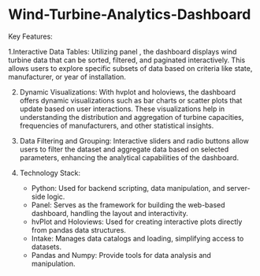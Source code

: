 # Wind-Turbine-Analytics-Dashboard

Key Features:

1.Interactive Data Tables: Utilizing panel , the dashboard displays wind turbine data that can be sorted, filtered, and paginated interactively. This allows users to explore specific subsets of data based on criteria like state, manufacturer, or year of installation.

2. Dynamic Visualizations: With hvplot and holoviews, the dashboard offers dynamic visualizations such as bar charts or scatter plots that update based on user interactions. These visualizations help in understanding the distribution and aggregation of turbine capacities, frequencies of manufacturers, and other statistical insights.

3. Data Filtering and Grouping: Interactive sliders and radio buttons allow users to filter the dataset and aggregate data based on selected parameters, enhancing the analytical capabilities of the dashboard.

4. Technology Stack:
    - Python: Used for backend scripting, data manipulation, and server-side logic.
    - Panel: Serves as the framework for building the web-based dashboard, handling the layout and interactivity.
    - hvPlot and Holoviews: Used for creating interactive plots directly from pandas data structures.
    - Intake: Manages data catalogs and loading, simplifying access to datasets.
    - Pandas and Numpy: Provide tools for data analysis and manipulation.
